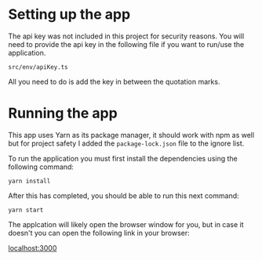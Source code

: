 # Setting up the app

The api key was not included in this project for security reasons. You will need to provide the api key in the following file if you want to run/use the application.

`src/env/apiKey.ts`

All you need to do is add the key in between the quotation marks.

# Running the app

This app uses Yarn as its package manager, it should work with npm as well but for project safety I added the `package-lock.json` file to the ignore list.

To run the application you must first install the dependencies using the following command:

`yarn install`

After this has completed, you should be able to run this next command:

`yarn start`

The applcation will likely open the browser window for you, but in case it doesn't you can open the following link in your browser:

[localhost:3000](http://localhost:3000/)
